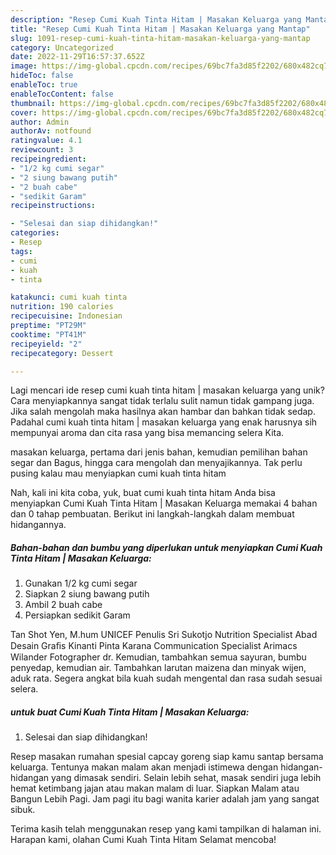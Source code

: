 ```yaml
---
description: "Resep Cumi Kuah Tinta Hitam | Masakan Keluarga yang Mantap"
title: "Resep Cumi Kuah Tinta Hitam | Masakan Keluarga yang Mantap"
slug: 1091-resep-cumi-kuah-tinta-hitam-masakan-keluarga-yang-mantap
category: Uncategorized
date: 2022-11-29T16:57:37.652Z
image: https://img-global.cpcdn.com/recipes/69bc7fa3d85f2202/680x482cq70/cumi-kuah-tinta-hitam-masakan-keluarga-foto-resep-utama.jpg
hideToc: false
enableToc: true
enableTocContent: false
thumbnail: https://img-global.cpcdn.com/recipes/69bc7fa3d85f2202/680x482cq70/cumi-kuah-tinta-hitam-masakan-keluarga-foto-resep-utama.jpg
cover: https://img-global.cpcdn.com/recipes/69bc7fa3d85f2202/680x482cq70/cumi-kuah-tinta-hitam-masakan-keluarga-foto-resep-utama.jpg
author: Admin
authorAv: notfound
ratingvalue: 4.1
reviewcount: 3
recipeingredient:
- "1/2 kg cumi segar"
- "2 siung bawang putih"
- "2 buah cabe"
- "sedikit Garam"
recipeinstructions:

- "Selesai dan siap dihidangkan!"
categories:
- Resep
tags:
- cumi
- kuah
- tinta

katakunci: cumi kuah tinta 
nutrition: 190 calories
recipecuisine: Indonesian
preptime: "PT29M"
cooktime: "PT41M"
recipeyield: "2"
recipecategory: Dessert

---
```





Lagi mencari ide resep cumi kuah tinta hitam | masakan keluarga yang unik? Cara menyiapkannya sangat tidak terlalu sulit namun tidak gampang juga. Jika salah mengolah maka hasilnya akan hambar dan bahkan tidak sedap. Padahal cumi kuah tinta hitam | masakan keluarga yang enak harusnya sih mempunyai aroma dan cita rasa yang bisa memancing selera Kita.




 masakan keluarga, pertama dari jenis bahan, kemudian pemilihan bahan segar dan Bagus, hingga cara mengolah dan menyajikannya. Tak perlu pusing kalau mau menyiapkan cumi kuah tinta hitam 





Nah, kali ini kita coba, yuk, buat cumi kuah tinta hitam  Anda bisa menyiapkan Cumi Kuah Tinta Hitam | Masakan Keluarga memakai 4 bahan dan 0 tahap pembuatan. Berikut ini langkah-langkah dalam membuat hidangannya.

<!--inarticleads1-->

##### Bahan-bahan dan bumbu yang diperlukan untuk menyiapkan Cumi Kuah Tinta Hitam | Masakan Keluarga:

1. Gunakan 1/2 kg cumi segar
1. Siapkan 2 siung bawang putih
1. Ambil 2 buah cabe
1. Persiapkan sedikit Garam


Tan Shot Yen, M.hum UNICEF Penulis Sri Sukotjo Nutrition Specialist Abad Desain Graﬁs Kinanti Pinta Karana Communication Specialist Arimacs Wilander Fotographer dr. Kemudian, tambahkan semua sayuran, bumbu penyedap, kemudian air. Tambahkan larutan maizena dan minyak wijen, aduk rata. Segera angkat bila kuah sudah mengental dan rasa sudah sesuai selera. 

<!--inarticleads2-->

#####  untuk buat Cumi Kuah Tinta Hitam | Masakan Keluarga:


1. Selesai dan siap dihidangkan!

Resep masakan rumahan spesial capcay goreng siap kamu santap bersama keluarga. Tentunya makan malam akan menjadi istimewa dengan hidangan-hidangan yang dimasak sendiri. Selain lebih sehat, masak sendiri juga lebih hemat ketimbang jajan atau makan malam di luar. Siapkan Malam atau Bangun Lebih Pagi. Jam pagi itu bagi wanita karier adalah jam yang sangat sibuk. 

Terima kasih telah menggunakan resep yang kami tampilkan di halaman ini. Harapan kami, olahan Cumi Kuah Tinta Hitam  Selamat mencoba!
